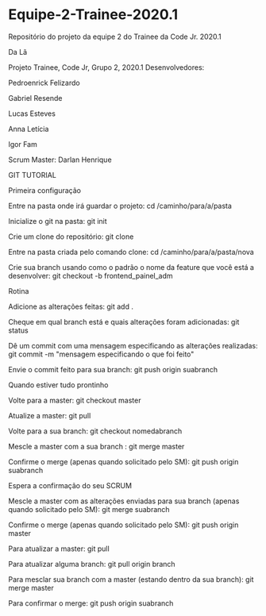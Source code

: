 # Equipe-2-Trainee-2020.1
Repositório do projeto da equipe 2 do Trainee da Code Jr. 2020.1

Da Lã 

Projeto Trainee, Code Jr, Grupo 2, 2020.1
Desenvolvedores:

Pedroenrick Felizardo

Gabriel Resende

Lucas Esteves

Anna Letícia

Igor Fam

Scrum Master: Darlan Henrique

GIT TUTORIAL

Primeira configuração

Entre na pasta onde irá guardar o projeto: cd /caminho/para/a/pasta

Inicialize o git na pasta: git init

Crie um clone do repositório: git clone

Entre na pasta criada pelo comando clone: cd /caminho/para/a/pasta/nova

Crie sua branch usando como o padrão o nome da feature que você está a desenvolver: git checkout -b frontend_painel_adm

Rotina

Adicione as alterações feitas: git add .

Cheque em qual branch está e quais alterações foram adicionadas: git status

Dê um commit com uma mensagem especificando as alterações realizadas: git commit -m "mensagem especificando o que foi feito"

Envie o commit feito para sua branch: git push origin suabranch

Quando estiver tudo prontinho

Volte para a master: git checkout master

Atualize a master: git pull

Volte para a sua branch: git checkout nomedabranch

Mescle a master com a sua branch : git merge master

Confirme o merge (apenas quando solicitado pelo SM): git push origin suabranch

Espera a confirmação do seu SCRUM

Mescle a master com as alterações enviadas para sua branch (apenas quando solicitado pelo SM): git merge suabranch

Confirme o merge (apenas quando solicitado pelo SM): git push origin master

Para atualizar a master: git pull

Para atualizar alguma branch: git pull origin branch

Para mesclar sua branch com a master (estando dentro da sua branch): git merge master

Para confirmar o merge: git push origin suabranch
